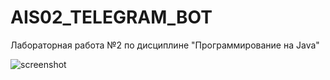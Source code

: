 # AIS02_TELEGRAM_BOT
Лабораторная работа №2 по дисциплине "Программирование на Java"

![screenshot](https://user-images.githubusercontent.com/71010650/202201918-e358d51a-0dd5-4b1d-a4b9-7dbc36975fa4.PNG)

